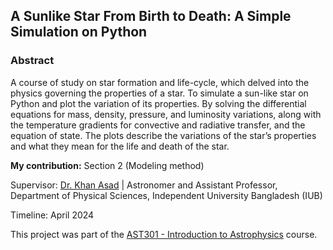 ## A Sunlike Star From Birth to Death: A Simple Simulation on Python 

### Abstract
A course of study on star formation and life-cycle, which delved into the physics governing the properties of a star. To simulate a sun-like star on Python and plot the variation of its properties. By solving the differential equations for mass, density, pressure, and luminosity variations, along with the temperature gradients for convective and radiative transfer, and the equation of state. The plots describe the variations of the star’s properties and what they mean for the life and death of the star.

**My contribution:** Section 2 (Modeling method)

Supervisor: [Dr. Khan Asad](https://coalab.space/people/asad/) | Astronomer and Assistant Professor, Department of Physical Sciences, Independent University Bangladesh (IUB)

Timeline: April 2024

This project was part of the [AST301 - Introduction to Astrophysics](https://cassa.site/abekta/courses/ast301) course.
